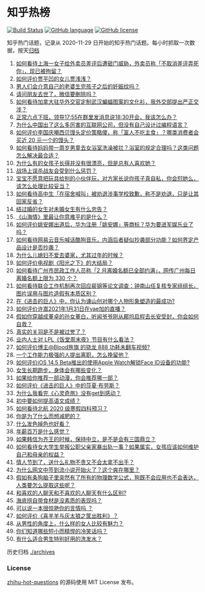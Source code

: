 # 知乎热榜
[![Build Status](https://github.com/ToWeLong/zhihu-hot-questions/workflows/CI/badge.svg)](https://github.com/ToWeLong/zhihu-hot-questions/actions)
[![GitHub language](https://img.shields.io/badge/language-golang-orange.svg)](https://golang.org/)
[![GitHub license](https://img.shields.io/github/license/ToWeLong/zhihu-hot-questions)](https://github.com/ToWeLong/zhihu-hot-questions/blob/main/LICENSE)

知乎热门话题，记录从 2020-11-29 日开始的知乎热门话题。每小时抓取一次数据，按天[归档](./archives)

<!-- BEGIN -->

1. [如何看待上海一女子给外卖员差评后遭砸门威胁，外卖员称「不取消差评弄死你」，现已被拘留？](https://www.zhihu.com/question/442338887)
1. [如何评价贾平凹的女儿贾浅浅？](https://www.zhihu.com/question/442000334)
1. [男人们会介意自己的老婆生完孩子之后的妊娠纹吗？](https://www.zhihu.com/question/366941403)
1. [请问朋友去世了，微信要删除吗？](https://www.zhihu.com/question/375737916)
1. [如何看待加拿大驻华外交官定制武汉蝙蝠图案的文化衫，我外交部提出严正交涉？](https://www.zhihu.com/question/442335099)
1. [正常六点下班，领导17:55在群里发消息说18:30开会，我该怎么办？](https://www.zhihu.com/question/441394605)
1. [为什么中国出了这么多厉害的互联网公司，但没有自己设计过编程语言？](https://www.zhihu.com/question/359906573)
1. [如何评价李国庆嘲西贝馒头定价策略傻，称「富人不吃主食」？哪类消费者会买近 20 元一个的馒头？](https://www.zhihu.com/question/442312222)
1. [如何看待妈妈带一周岁男童去女浴室洗澡被拦？浴室的规定合理吗？这类问题怎么解决最合适？](https://www.zhihu.com/question/442189179)
1. [为什么有的女孩子长得并没有很漂亮，但是总有人喜欢她？](https://www.zhihu.com/question/405378615)
1. [战场上误杀战友会受到什么惩罚？](https://www.zhihu.com/question/441662784)
1. [宝宝不愿意把玩具给别的小伙伴玩，对方家长说你孩子真自私，你会怼她么，该怎么处理比较妥当？](https://www.zhihu.com/question/441144163)
1. [如何看待高中生「在宿舍喊叫」被劝退涉事学校致歉，称不是劝退，只是让其回家反省？](https://www.zhihu.com/question/442442248)
1. [结过婚的女生对未婚女生有什么忠告？](https://www.zhihu.com/question/429392239)
1. [《山海情》里最让你意难平的是什么？](https://www.zhihu.com/question/442019596)
1. [如何评价姚安娜出道后，华为注册「姚安娜」等商标？华为要进军娱乐业了吗？](https://www.zhihu.com/question/442450981)
1. [如何看待网易云音乐喊话酷狗音乐，内涵后者疑似抄袭部分功能？如何界定产品设计是否抄袭？](https://www.zhihu.com/question/442456259)
1. [为什么儿媳妇不爱去婆家，尤其过年的时候？](https://www.zhihu.com/question/55142456)
1. [如何评价电视剧《阳光之下》的大结局？](https://www.zhihu.com/question/442393971)
1. [如何看待广州市民政工作人员称「2 月离婚名额已全部约满」，网传广州每日离婚名额上限为 330 个？](https://www.zhihu.com/question/442317357)
1. [如何看待联合工作机制再次回应裴钢等论文调查：钟南山任复核专家组组长，图片误用与图片造假有本质区别？](https://www.zhihu.com/question/442476845)
1. [在《进击的巨人》中，你认为谏山创对哪个人物形象塑造的最成功?](https://www.zhihu.com/question/438031481)
1. [如何评价许嵩2021年1月31日在vae加的直播？](https://www.zhihu.com/question/442204209)
1. [假如你穿越成董卓的孙女董白，听闻爷爷刚从郿坞启程去长安受封，你会如何自救？](https://www.zhihu.com/question/440502698)
1. [真实的关羽是不是被过誉了？](https://www.zhihu.com/question/433999457)
1. [业内人士对 LPL《饭堂周末夜》节目有什么看法？](https://www.zhihu.com/question/441099946)
1. [如何评价博主@Blood旌旗 的骁龙 888 功耗未翻车视频?](https://www.zhihu.com/question/442307828)
1. [一个工作能力极强的人提出离职，怎么挽留他？](https://www.zhihu.com/question/299819397)
1. [如何评价iOS 14.5 Beta推出的使用Apple Watch解锁Face ID设备的功能?](https://www.zhihu.com/question/442447763)
1. [女生长期跑步，身体会有哪些变化？](https://www.zhihu.com/question/437451880)
1. [如果给你推荐一部动漫，你会推荐哪一部？](https://www.zhihu.com/question/436814482)
1. [如何评价《进击的巨人》中的莎夏·布劳斯？](https://www.zhihu.com/question/328039855)
1. [为什么我看完《心灵奇旅》没有get到感动？](https://www.zhihu.com/question/436788096)
1. [初中要如何提高语文成绩？](https://www.zhihu.com/question/418605306)
1. [如何看待北航 2020 级寒假四科预习？](https://www.zhihu.com/question/442283837)
1. [你是为了什么而想减肥的？](https://www.zhihu.com/question/436367107)
1. [什么发色掉色也好看？](https://www.zhihu.com/question/376168141)
1. [年薪百万是什么感觉？](https://www.zhihu.com/question/394637216)
1. [如果韩信为齐王的时候，保持中立，是不是会有三国鼎立？](https://www.zhihu.com/question/300032439)
1. [如何看待女大学生举报公职父亲家暴出轨一事？如果属实，女孩应该如何维护自己和母亲的权益？](https://www.zhihu.com/question/442399311)
1. [情人节到了，送什么礼物不贵又不会太拿不出手？](https://www.zhihu.com/question/28097086)
1. [为什么网文中签到流小说开始火了？这个爽在哪里？](https://www.zhihu.com/question/441224071)
1. [假如有条狗脑子里突然有了所有的物理数学公式，狗既不会应用也不会表达，人类要怎么提取这些呢？](https://www.zhihu.com/question/441872398)
1. [和喜欢的人聊天和不喜欢的人聊天有什么区别?](https://www.zhihu.com/question/440972028)
1. [海底捞自带食材是没素质的表现吗？](https://www.zhihu.com/question/284118317)
1. [可以说一本很惊艳你的言情吗 ？](https://www.zhihu.com/question/433471142)
1. [如何评价《喜羊羊与灰太狼之筐出胜利》？](https://www.zhihu.com/question/440661331)
1. [从男性的角度上，什么样的女人比较有魅力？](https://www.zhihu.com/question/26121881)
1. [你们知道哪些短小而精悍的冷笑话吗？](https://www.zhihu.com/question/440563486)
1. [有什么适合男生特别好用的洗发水？](https://www.zhihu.com/question/440258575)

<!-- END -->

历史归档 [./archives](./archives)


### License
[zhihu-hot-questions](https://github.com/towelong/zhihu-hot-questions) 的源码使用 MIT License 发布。